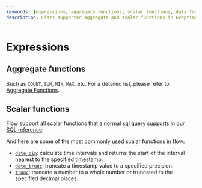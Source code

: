 ```yaml
---
keywords: [expressions, aggregate functions, scalar functions, data transformation, SQL functions]
description: Lists supported aggregate and scalar functions in GreptimeDB's flow, including count, sum, avg, min, max, and various scalar functions. It provides links to detailed documentation for each function.
---
```


# Expressions

## Aggregate functions

Such as `COUNT`, `SUM`, `MIN`, `MAX`, etc. For a detailed list, please refer to [Aggregate Functions](/reference/sql/functions/df-functions.md#aggregate-functions).


## Scalar functions

Flow support all scalar functions that a normal sql query supports in our [SQL reference](/reference/sql/functions/overview.md).

And here are some of the most commonly used scalar functions in flow:

- [`date_bin`](/reference/sql/functions/df-functions.md#date_bin): calculate time intervals and returns the start of the interval nearest to the specified timestamp.
- [`date_trunc`](/reference/sql/functions/df-functions.md#date_trunc): truncate a timestamp value to a specified precision.
- [`trunc`](/reference/sql/functions/df-functions.md#trunc): truncate a number to a whole number or truncated to the specified decimal places.
